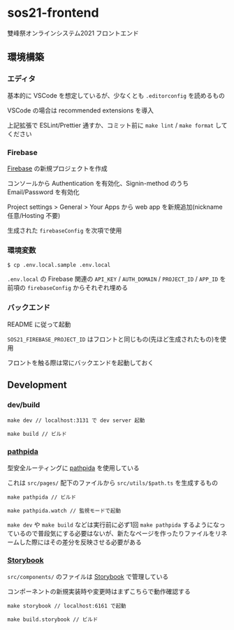 # sos21-frontend

雙峰祭オンラインシステム2021 フロントエンド

## 環境構築

### エディタ

基本的に VSCode を想定しているが、少なくとも `.editorconfig` を読めるもの

VSCode の場合は recommended extensions を導入

上記拡張で ESLint/Prettier 通すか、コミット前に `make lint` / `make format` してください

### Firebase

[Firebase](https://console.firebase.google.com/) の新規プロジェクトを作成

コンソールから Authentication を有効化、Signin-method のうち Email/Password を有効化

Project settings > General > Your Apps から web app を新規追加(nickname 任意/Hosting 不要)

生成された `firebaseConfig` を次項で使用

### 環境変数

```
$ cp .env.local.sample .env.local
```

`.env.local` の Firebase 関連の `API_KEY` / `AUTH_DOMAIN` / `PROJECT_ID` / `APP_ID` を前項の `firebaseConfig` からそれぞれ埋める

### バックエンド

README に従って起動

`SOS21_FIREBASE_PROJECT_ID` はフロントと同じもの(先ほど生成されたもの)を使用

フロントを触る際は常にバックエンドを起動しておく

## Development

### dev/build

```
make dev // localhost:3131 で dev server 起動

make build // ビルド
```

### [pathpida](https://github.com/aspida/pathpida)

型安全ルーティングに [pathpida](https://github.com/aspida/pathpida) を使用している

これは `src/pages/` 配下のファイルから `src/utils/$path.ts` を生成するもの

```
make pathpida // ビルド

make pathpida.watch // 監視モードで起動
```

`make dev` や `make build` などは実行前に必ず1回 `make pathpida` するようになっているので普段気にする必要はないが、新たなページを作ったりファイルをリネームした際にはその差分を反映させる必要がある

### [Storybook](https://github.com/storybookjs/storybook/)

`src/components/` のファイルは [Storybook](https://github.com/storybookjs/storybook/) で管理している

コンポーネントの新規実装時や変更時はまずこちらで動作確認する

```
make storybook // localhost:6161 で起動

make build.storybook // ビルド
```
